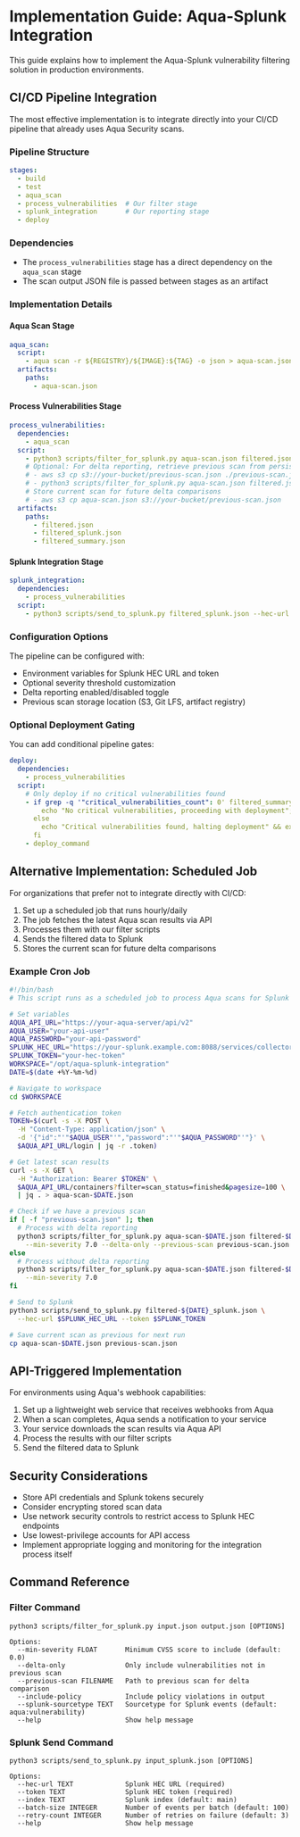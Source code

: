# Implementation Guide: Aqua-Splunk Integration

This guide explains how to implement the Aqua-Splunk vulnerability filtering solution in production environments.

## CI/CD Pipeline Integration

The most effective implementation is to integrate directly into your CI/CD pipeline that already uses Aqua Security scans.

### Pipeline Structure

```yaml
stages:
  - build
  - test
  - aqua_scan
  - process_vulnerabilities  # Our filter stage
  - splunk_integration       # Our reporting stage
  - deploy
```

### Dependencies

- The `process_vulnerabilities` stage has a direct dependency on the `aqua_scan` stage
- The scan output JSON file is passed between stages as an artifact

### Implementation Details

#### Aqua Scan Stage
```yaml
aqua_scan:
  script:
    - aqua scan -r ${REGISTRY}/${IMAGE}:${TAG} -o json > aqua-scan.json
  artifacts:
    paths:
      - aqua-scan.json
```

#### Process Vulnerabilities Stage
```yaml
process_vulnerabilities:
  dependencies:
    - aqua_scan
  script:
    - python3 scripts/filter_for_splunk.py aqua-scan.json filtered.json --min-severity 7.0
    # Optional: For delta reporting, retrieve previous scan from persistent storage
    # - aws s3 cp s3://your-bucket/previous-scan.json ./previous-scan.json
    # - python3 scripts/filter_for_splunk.py aqua-scan.json filtered.json --min-severity 7.0 --delta-only --previous-scan previous-scan.json
    # Store current scan for future delta comparisons
    # - aws s3 cp aqua-scan.json s3://your-bucket/previous-scan.json
  artifacts:
    paths:
      - filtered.json
      - filtered_splunk.json
      - filtered_summary.json
```

#### Splunk Integration Stage
```yaml
splunk_integration:
  dependencies:
    - process_vulnerabilities
  script:
    - python3 scripts/send_to_splunk.py filtered_splunk.json --hec-url ${SPLUNK_HEC_URL} --token ${SPLUNK_TOKEN}
```

### Configuration Options

The pipeline can be configured with:

- Environment variables for Splunk HEC URL and token
- Optional severity threshold customization
- Delta reporting enabled/disabled toggle
- Previous scan storage location (S3, Git LFS, artifact registry)

### Optional Deployment Gating

You can add conditional pipeline gates:

```yaml
deploy:
  dependencies:
    - process_vulnerabilities
  script:
    # Only deploy if no critical vulnerabilities found
    - if grep -q '"critical_vulnerabilities_count": 0' filtered_summary.json; then
        echo "No critical vulnerabilities, proceeding with deployment";
      else
        echo "Critical vulnerabilities found, halting deployment" && exit 1;
      fi
    - deploy_command
```

## Alternative Implementation: Scheduled Job

For organizations that prefer not to integrate directly with CI/CD:

1. Set up a scheduled job that runs hourly/daily
2. The job fetches the latest Aqua scan results via API
3. Processes them with our filter scripts
4. Sends the filtered data to Splunk
5. Stores the current scan for future delta comparisons

### Example Cron Job

```bash
#!/bin/bash
# This script runs as a scheduled job to process Aqua scans for Splunk

# Set variables
AQUA_API_URL="https://your-aqua-server/api/v2"
AQUA_USER="your-api-user"
AQUA_PASSWORD="your-api-password"
SPLUNK_HEC_URL="https://your-splunk.example.com:8088/services/collector"
SPLUNK_TOKEN="your-hec-token"
WORKSPACE="/opt/aqua-splunk-integration"
DATE=$(date +%Y-%m-%d)

# Navigate to workspace
cd $WORKSPACE

# Fetch authentication token
TOKEN=$(curl -s -X POST \
  -H "Content-Type: application/json" \
  -d '{"id":"'"$AQUA_USER"'","password":"'"$AQUA_PASSWORD"'"}' \
  $AQUA_API_URL/login | jq -r .token)

# Get latest scan results
curl -s -X GET \
  -H "Authorization: Bearer $TOKEN" \
  $AQUA_API_URL/containers?filter=scan_status=finished&pagesize=100 \
  | jq . > aqua-scan-$DATE.json

# Check if we have a previous scan
if [ -f "previous-scan.json" ]; then
  # Process with delta reporting
  python3 scripts/filter_for_splunk.py aqua-scan-$DATE.json filtered-$DATE.json \
    --min-severity 7.0 --delta-only --previous-scan previous-scan.json
else
  # Process without delta reporting
  python3 scripts/filter_for_splunk.py aqua-scan-$DATE.json filtered-$DATE.json \
    --min-severity 7.0
fi

# Send to Splunk
python3 scripts/send_to_splunk.py filtered-${DATE}_splunk.json \
  --hec-url $SPLUNK_HEC_URL --token $SPLUNK_TOKEN

# Save current scan as previous for next run
cp aqua-scan-$DATE.json previous-scan.json
```

## API-Triggered Implementation

For environments using Aqua's webhook capabilities:

1. Set up a lightweight web service that receives webhooks from Aqua
2. When a scan completes, Aqua sends a notification to your service
3. Your service downloads the scan results via Aqua API
4. Process the results with our filter scripts
5. Send the filtered data to Splunk

## Security Considerations

- Store API credentials and Splunk tokens securely
- Consider encrypting stored scan data
- Use network security controls to restrict access to Splunk HEC endpoints
- Use lowest-privilege accounts for API access
- Implement appropriate logging and monitoring for the integration process itself

## Command Reference

### Filter Command
```
python3 scripts/filter_for_splunk.py input.json output.json [OPTIONS]

Options:
  --min-severity FLOAT       Minimum CVSS score to include (default: 0.0)
  --delta-only               Only include vulnerabilities not in previous scan
  --previous-scan FILENAME   Path to previous scan for delta comparison
  --include-policy           Include policy violations in output
  --splunk-sourcetype TEXT   Sourcetype for Splunk events (default: aqua:vulnerability)
  --help                     Show help message
```

### Splunk Send Command
```
python3 scripts/send_to_splunk.py input_splunk.json [OPTIONS]

Options:
  --hec-url TEXT             Splunk HEC URL (required)
  --token TEXT               Splunk HEC token (required)
  --index TEXT               Splunk index (default: main)
  --batch-size INTEGER       Number of events per batch (default: 100)
  --retry-count INTEGER      Number of retries on failure (default: 3)
  --help                     Show help message
``` 
